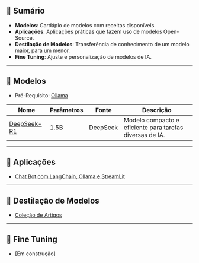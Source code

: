 ## 📔 Sumário

- **Modelos**: Cardápio de modelos com receitas disponíveis.
- **Aplicações**: Aplicações práticas que fazem uso de modelos Open-Source.
- **Destilação de Modelos**: Transferência de conhecimento de um modelo maior, para um menor.
- **Fine Tuning**: Ajuste e personalização de modelos de IA.

---
## 🤖 Modelos

- Pré-Requisito: [Ollama](./content/ollama/install.md)

| Nome               | Parâmetros | Fonte | Descrição |
|--------------------|------------|-------|------------|
| [DeepSeek-R1](./content/modelos/deepSeek/deepSeekR1-1B.md) | 1.5B | DeepSeek | Modelo compacto e eficiente para tarefas diversas de IA. |



---
## 🚀 Aplicações

- [Chat Bot com LangChain, Ollama e StreamLit](./content/aplicacoes/app01)

---
## 🔬 Destilação de Modelos

- [Coleção de Artigos](./content/destilacao/artigos.md)

---
## 🔧 Fine Tuning

- [Em construção]
